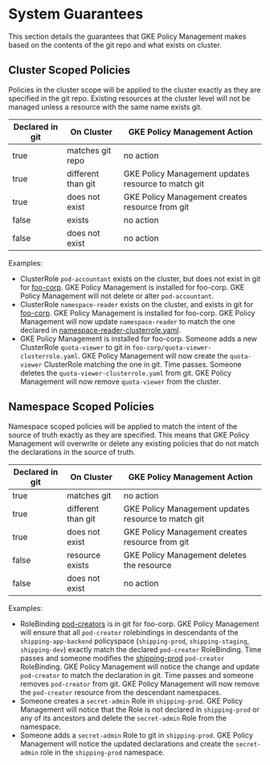 # System Guarantees

This section details the guarantees that GKE Policy Management makes based on
the contents of the git repo and what exists on cluster.

## Cluster Scoped Policies

Policies in the cluster scope will be applied to the cluster exactly as they are
specified in the git repo. Existing resources at the cluster level will not be
managed unless a resource with the same name exists git.

Declared in git | On Cluster         | GKE Policy Management Action
--------------- | ------------------ | ----------------------------
true            | matches git repo   | no action
true            | different than git | GKE Policy Management updates resource to match git
true            | does not exist     | GKE Policy Management creates resource from git
false           | exists             | no action
false           | does not exist     | no action

Examples:

*   ClusterRole `pod-accountant` exists on the cluster, but does not exist in
    git for [foo-corp](https://github.com/frankfarzan/foo-corp-example). GKE
    Policy Management is installed for foo-corp. GKE Policy Management will not
    delete or alter `pod-accountant`.
*   ClusterRole `namespace-reader` exists on the cluster, and exists in git for
    [foo-corp](https://github.com/frankfarzan/foo-corp-example). GKE Policy
    Management is installed for foo-corp. GKE Policy Management will now update
    `namespace-reader` to match the one declared in
    [namespace-reader-clusterrole.yaml](https://github.com/frankfarzan/foo-corp-example/blob/master/foo-corp/namespace-reader-clusterrole.yaml).
*   GKE Policy Management is installed for foo-corp. Someone adds a new
    ClusterRole `quota-viewer` to git in
    `foo-corp/quota-viewer-clusterrole.yaml`. GKE Policy Management will now
    create the `quota-viewer` ClusterRole matching the one in git. Time passes.
    Someone deletes the `quota-viewer-clusterrole.yaml` from git. GKE Policy
    Management will now remove `quota-viewer` from the cluster.

## Namespace Scoped Policies

Namespace scoped policies will be applied to match the intent of the source of
truth exactly as they are specified. This means that GKE Policy Management will
overwrite or delete any existing policies that do not match the declarations in
the source of truth.

Declared in git | On Cluster         | GKE Policy Management Action
--------------- | ------------------ | ----------------------------
true            | matches git        | no action
true            | different than git | GKE Policy Management updates resource to match git
true            | does not exist     | GKE Policy Management creates resource from git
false           | resource exists    | GKE Policy Management deletes the resource
false           | does not exist     | no action

Examples:

*   RoleBinding
    [pod-creators](https://github.com/frankfarzan/foo-corp-example/blob/master/foo-corp/online/shipping-app-backend/pod-creator-rolebinding.yaml)
    is in git for foo-corp. GKE Policy Management will ensure that all
    `pod-creator` rolebindings in descendants of the `shipping-app-backend`
    policyspace (`shipping-prod`, `shipping-staging`, `shipping-dev`) exactly
    match the declared `pod-creator` RoleBinding. Time passes and someone
    modifies the
    [shipping-prod](https://github.com/frankfarzan/foo-corp-example/tree/master/foo-corp/online/shipping-app-backend/shipping-prod)
    `pod-creator` RoleBinding. GKE Policy Management will notice the change and
    update `pod-creator` to match the declaration in git. Time passes and
    someone removes `pod-creator` from git. GKE Policy Management will now
    remove the `pod-creator` resource from the descendant namespaces.
*   Someone creates a `secret-admin` Role in `shipping-prod`. GKE Policy
    Management will notice that the Role is not declared in `shipping-prod` or
    any of its ancestors and delete the `secret-admin` Role from the namespace.
*   Someone adds a `secret-admin` Role to git in `shipping-prod`. GKE Policy
    Management will notice the updated declarations and create the
    `secret-admin` role in the `shipping-prod` namespace.

